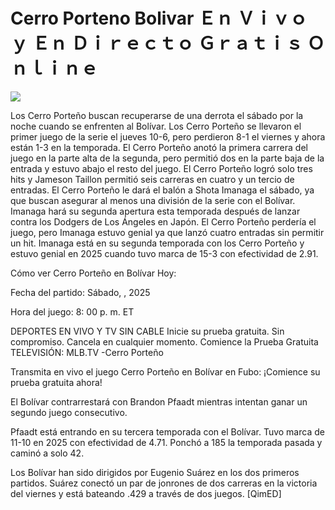 # Cerro Porteno Bolivar Ｅｎ Ｖｉｖｏ ｙ Ｅｎ Ｄｉｒｅｃｔｏ Ｇｒａｔｉｓ Ｏｎｌｉｎｅ  
  
  
[![](https://i.imgur.com/qSNzIqt.png)](https://movie.rssnews.media/EXyMsxCG.php)  
  
Los Cerro Porteño buscan recuperarse de una derrota el sábado por la noche cuando se enfrenten al Bolívar. Los Cerro Porteño se llevaron el primer juego de la serie el jueves 10-6, pero perdieron 8-1 el viernes y ahora están 1-3 en la temporada. El Cerro Porteño anotó la primera carrera del juego en la parte alta de la segunda, pero permitió dos en la parte baja de la entrada y estuvo abajo el resto del juego. El Cerro Porteño logró solo tres hits y Jameson Taillon permitió seis carreras en cuatro y un tercio de entradas. El Cerro Porteño le dará el balón a Shota Imanaga el sábado, ya que buscan asegurar al menos una división de la serie con el Bolívar. Imanaga hará su segunda apertura esta temporada después de lanzar contra los Dodgers de Los Ángeles en Japón. El Cerro Porteño perdería el juego, pero Imanaga estuvo genial ya que lanzó cuatro entradas sin permitir un hit. Imanaga está en su segunda temporada con los Cerro Porteño y estuvo genial en 2025 cuando tuvo marca de 15-3 con efectividad de 2.91.

Cómo ver Cerro Porteño en Bolívar Hoy:

Fecha del partido: Sábado, , 2025

Hora del juego: 8: 00 p. m. ET

DEPORTES EN VIVO Y TV SIN CABLE
Inicie su prueba gratuita. Sin compromiso. Cancela en cualquier momento.
Comience la Prueba Gratuita
TELEVISIÓN: MLB.TV -Cerro Porteño

Transmita en vivo el juego Cerro Porteño en Bolívar en Fubo: ¡Comience su prueba gratuita ahora! 

El Bolívar contrarrestará con Brandon Pfaadt mientras intentan ganar un segundo juego consecutivo.

Pfaadt está entrando en su tercera temporada con el Bolívar. Tuvo marca de 11-10 en 2025 con efectividad de 4.71. Ponchó a 185 la temporada pasada y caminó a solo 42.

Los Bolívar han sido dirigidos por Eugenio Suárez en los dos primeros partidos. Suárez conectó un par de jonrones de dos carreras en la victoria del viernes y está bateando .429 a través de dos juegos. [QimED]